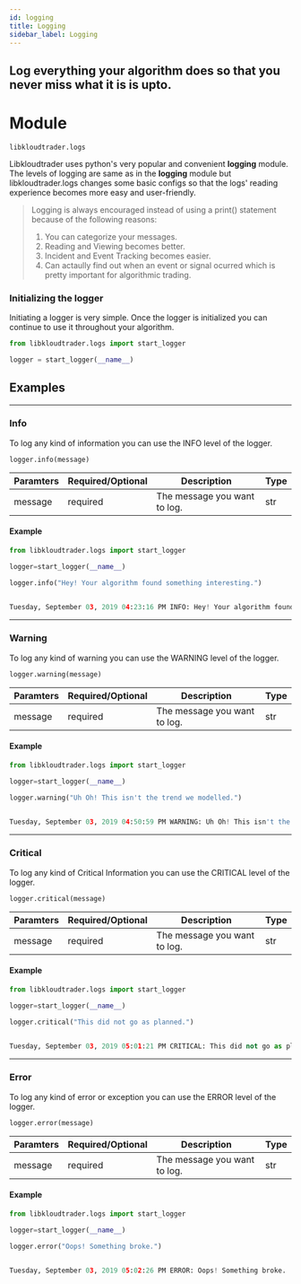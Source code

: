```yaml
---
id: logging
title: Logging
sidebar_label: Logging
---
```


## Log everything your algorithm does so that you never miss what it is is upto. 

# Module
<code>libkloudtrader.logs</code>

Libkloudtrader uses python's very popular and convenient **logging** module. The levels of logging are same as in the **logging** module but libkloudtrader.logs changes some basic configs so that the logs' reading experience becomes more easy and user-friendly.

> Logging is always encouraged instead of using a print() statement because of the following reasons:
> 1. You can categorize your messages.
> 2. Reading and Viewing becomes better. 
> 3. Incident and Event Tracking becomes easier.
> 4. Can actaully find out when an event or signal ocurred which is pretty important for algorithmic trading.

### Initializing the logger

Initiating a logger is very simple. Once the logger is initialized you can continue to use it throughout your algorithm.

<!--DOCUSAURUS_CODE_TABS-->
<!--Python 🐍 -->

```python 
from libkloudtrader.logs import start_logger

logger = start_logger(__name__)
````
<!--END_DOCUSAURUS_CODE_TABS-->

## Examples

****

### Info

To log any kind of information you can use the INFO level of the logger. 

<code>logger.info(message)</code>

| Paramters       | Required/Optional | Description                             | Type |
|-----------------|-------------------|-----------------------------------------|------|
| message          | required          | The message you want to log.                |str|

#### Example

<!--DOCUSAURUS_CODE_TABS-->
<!--Python 🐍-->

```python
from libkloudtrader.logs import start_logger

logger=start_logger(__name__)

logger.info("Hey! Your algorithm found something interesting.")
```
```python 

Tuesday, September 03, 2019 04:23:16 PM INFO: Hey! Your algorithm found something interesting.
```
<!--END_DOCUSAURUS_CODE_TABS-->

****

### Warning

To log any kind of warning you can use the WARNING level of the logger. 

<code>logger.warning(message)</code>

| Paramters       | Required/Optional | Description                             | Type |
|-----------------|-------------------|-----------------------------------------|------|
| message          | required          | The message you want to log.            |str|

#### Example

<!--DOCUSAURUS_CODE_TABS-->
<!--Python 🐍-->

```python
from libkloudtrader.logs import start_logger

logger=start_logger(__name__)

logger.warning("Uh Oh! This isn't the trend we modelled.")
```

```python 

Tuesday, September 03, 2019 04:50:59 PM WARNING: Uh Oh! This isn't the trend we modelled.
```
<!--END_DOCUSAURUS_CODE_TABS-->

****

### Critical

To log any kind of Critical Information you can use the CRITICAL level of the logger. 

<code>logger.critical(message)</code>

| Paramters       | Required/Optional | Description                             | Type |
|-----------------|-------------------|-----------------------------------------|------|
| message          | required          | The message you want to log.            |str|

#### Example

<!--DOCUSAURUS_CODE_TABS-->
<!--Python 🐍-->

```python
from libkloudtrader.logs import start_logger

logger=start_logger(__name__)

logger.critical("This did not go as planned.")
```

```python 

Tuesday, September 03, 2019 05:01:21 PM CRITICAL: This did not go as planned.
```
<!--END_DOCUSAURUS_CODE_TABS-->


****

### Error

To log any kind of error or exception you can use the ERROR level of the logger. 

<code>logger.error(message)</code>

| Paramters       | Required/Optional | Description                             | Type |
|-----------------|-------------------|-----------------------------------------|------|
| message          | required          | The message you want to log.            |str|

#### Example

<!--DOCUSAURUS_CODE_TABS-->
<!--Python 🐍-->

```python
from libkloudtrader.logs import start_logger

logger=start_logger(__name__)

logger.error("Oops! Something broke.")
```

```python 

Tuesday, September 03, 2019 05:02:26 PM ERROR: Oops! Something broke.
```
<!--END_DOCUSAURUS_CODE_TABS-->
